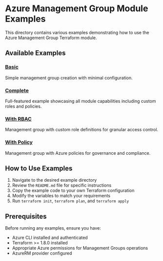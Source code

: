 # Azure Management Group Module Examples

This directory contains various examples demonstrating how to use the Azure Management Group Terraform module.

## Available Examples

### [Basic](./basic)
Simple management group creation with minimal configuration.

### [Complete](./complete)
Full-featured example showcasing all module capabilities including custom roles and policies.

### [With RBAC](./with-rbac)
Management group with custom role definitions for granular access control.

### [With Policy](./with-policy)
Management group with Azure policies for governance and compliance.

## How to Use Examples

1. Navigate to the desired example directory
2. Review the `README.md` file for specific instructions
3. Copy the example code to your own Terraform configuration
4. Modify the variables to match your requirements
5. Run `terraform init`, `terraform plan`, and `terraform apply`

## Prerequisites

Before running any examples, ensure you have:

- Azure CLI installed and authenticated
- Terraform >= 1.8.0 installed
- Appropriate Azure permissions for Management Groups operations
- AzureRM provider configured